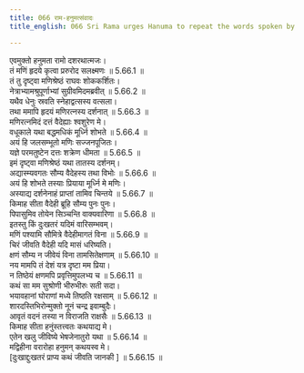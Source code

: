 ```yaml
---
title: 066 राम-हनुमत्संवादः
title_english: 066 Sri Rama urges Hanuma to repeat the words spoken by Seetha

---
```

<div class="audioEmbed"  caption="श्रीराम-हरिसीताराममूर्ति-घनपाठिभ्यां वचनम्" src="https://archive.org/download/Ramayana-recitation-Sriram-harisItArAmamUrti-Ghanapaati-v2/Kanda_5/Kanda_5_SK-066-urges_Hanuma,_to_repeat_the_words_spoken_by_Seetha..mp3"></div>

  
एवमुक्तो हनुमता रामो दशरथात्मजः।  
तं मणिं हृदये कृत्वा प्ररुरोद सलक्ष्मणः ॥ 5.66.1 ॥   
तं तु दृष्ट्वा मणिश्रेष्ठं राघवः शोककर्शितः।  
नेत्राभ्यामश्रुपूर्णाभ्यां सुग्रीवमिदमब्रवीत् ॥ 5.66.2 ॥   
यथैव धेनुः स्रवति स्नेहाद्वत्सस्य वत्सला।  
तथा ममापि हृदयं मणिरत्नस्य दर्शनात् ॥ 5.66.3 ॥   
मणिरत्नमिदं दत्तं वैदेह्याः श्वशुरेण मे।  
वधूकाले यथा बद्धमधिकं मूर्ध्नि शोभते ॥ 5.66.4 ॥   
अयं हि जलसम्भूतो मणिः सज्जनपूजितः।  
यज्ञे परमतुष्टेन दत्तः शक्रेण धीमता ॥ 5.66.5 ॥   
इमं दृष्ट्वा मणिश्रेष्ठं यथा तातस्य दर्शनम्।  
अद्यास्म्यवगतः सौम्य वैदेहस्य तथा विभोः ॥ 5.66.6 ॥   
अयं हि शोभते तस्याः प्रियाया मूर्ध्नि मे मणिः।  
अस्याद्य दर्शनेनाहं प्राप्तां तामिव चिन्तये ॥ 5.66.7 ॥   
किमाह सीता वैदेही ब्रूहि सौम्य पुनः पुनः।  
पिपासुमिव तोयेन सिञ्चन्ति वाक्यवारिणा ॥ 5.66.8 ॥   
इतस्तु किं दुःखतरं यदिमं वारिसम्भवम्।  
मणिं पश्यामि सौमित्रे वैदेहीमागतं विना ॥ 5.66.9 ॥   
चिरं जीवति वैदेही यदि मासं धरिष्यति।  
क्षणं सौम्य न जीवेयं विना तामसितेक्षणाम् ॥ 5.66.10 ॥   
नय मामपि तं देशं यत्र दृष्टा मम प्रिया।  
न तिष्ठेयं क्षणमपि प्रवृत्तिमुपलभ्य च ॥ 5.66.11 ॥   
कथं सा मम सुश्रोणी भीरुभीरुः सती सदा।  
भयावहानां घोराणां मध्ये तिष्ठति रक्षसाम् ॥ 5.66.12 ॥   
शारदस्तिभिरोन्मुक्तो नूनं चन्द्र इवाम्बुदैः।  
आवृतं वदनं तस्या न विराजति राक्षसैः ॥ 5.66.13 ॥   
किमाह सीता हनुंस्तत्त्वतः कथयाद्य मे।  
एतेन खलु जीविष्ये भेषजेनातुरो यथा ॥ 5.66.14 ॥   
मद्विहीना वरारोहा हनुमन् कथयस्व मे।  
[दुःखाद्दुःखतरं प्राप्य कथं जीवति जानकी ] ॥ 5.66.15 ॥   